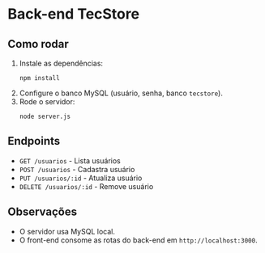 # Back-end TecStore

## Como rodar

1. Instale as dependências:
   ```
   npm install
   ```
2. Configure o banco MySQL (usuário, senha, banco `tecstore`).
3. Rode o servidor:
   ```
   node server.js
   ```

## Endpoints

- `GET /usuarios` - Lista usuários
- `POST /usuarios` - Cadastra usuário
- `PUT /usuarios/:id` - Atualiza usuário
- `DELETE /usuarios/:id` - Remove usuário

## Observações

- O servidor usa MySQL local.
- O front-end consome as rotas do back-end em `http://localhost:3000`.
